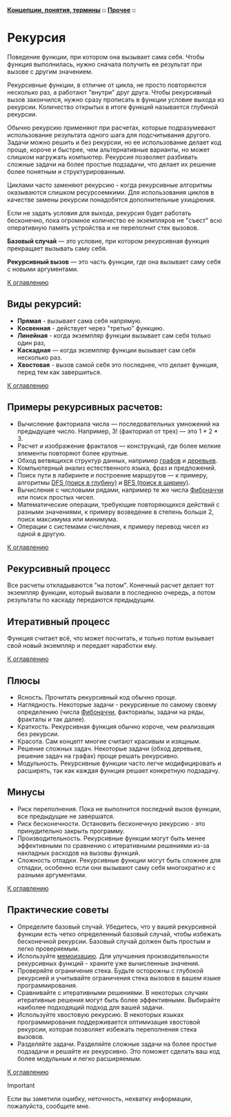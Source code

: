 **[Концепции, понятия, термины](../../README.md#concepts) ::** 
**[Прочее](../../README.md#concepts-functions) ::**
# Рекурсия

Поведение функции, при котором она вызывает сама себя. Чтобы функция выполнилась, нужно сначала получить ее результат при вызове с другим значением.

Рекурсивные функции, в отличие от цикла, не просто повторяются несколько раз, а работают "внутри" друг друга. Чтобы рекурсивный вызов закончился, нужно сразу прописать в функции условие выхода из рекурсии. Количество открытых в итоге функций называется глубиной рекурсии.

Обычно рекурсию применяют при расчетах, которые подразумевают использование результата одного шага для подсчитывания другого. Задачи можно решить и без рекурсии, но ее использование делает код проще, короче и быстрее, чем альтернативные варианты, но может слишком нагружать компьютер. Рекурсия позволяет разбивать сложные задачи на более простые подзадачи, что делает их решение более понятным и структурированным.

Циклами часто заменяют рекурсию - когда рекурсивные алгоритмы оказываются слишком ресурсоемкими. Для использования циклов в качестве замены рекурсии понадобятся дополнительные ухищрения.

Если не задать условия для выхода, рекурсия будет работать бесконечно, пока огромное количество ее экземпляров не "съест" всю оперативную память устройства и не переполнит стек вызовов.

**Базовый случай** — это условие, при котором рекурсивная функция прекращает вызывать саму себя.

**Рекурсивный вызов** — это часть функции, где она вызывает саму себя с новыми аргументами.

[К оглавлению](../../README.md#concepts-functions)

## Виды рекурсий:
- **Прямая** - вызывает сама себя напрямую.
- **Косвенная** - действует через "третью" функцию.
- **Линейная** - когда экземпляр функции вызывает сам себя только один раз, 
- **Каскадная** — когда экземпляр функции вызывает сам себя несколько раз.
- **Хвостовая** - вызов самой себя это последнее, что делает функция, перед тем как завершиться.

[К оглавлению](../../README.md#concepts-functions)

## Примеры рекурсивных расчетов:
- Вычисление факториала числа — последовательных умножений на предыдущее число. Например, 3! (факториал от трех) — это 1 * 2 * 3.
- Расчет и изображение фракталов — конструкций, где более мелкие элементы повторяют более крупные.
- Обход ветвящихся структур данных, например [графов](../../data-structures/descriptions/graphs.md) и [деревьев](../../data-structures/descriptions/trees.md).
- Компьютерный анализ естественного языка, фраз и предложений.
- Поиск пути в лабиринте и построение маршрутов — к примеру, алгоритмы [DFS (поиск в глубину)](../../algorithms/graph-or-tree/depth-first-search.md) и [BFS (поиск в ширину)](../../algorithms/graph-or-tree/breadth-first-search.md).
- Вычисления с числовыми рядами, например те же числа [Фибоначчи](../../algorithms/recursion/fibonacci.md) или поиск простых чисел.
- Математические операции, требующие повторяющихся действий с разными значениями, к примеру возведение в степень больше 2, поиск максимума или минимума.
- Операции с системами счисления, к примеру перевод чисел из одной в другую.

[К оглавлению](../../README.md#concepts-functions)

## Рекурсивный процесс
Все расчеты откладываются "на потом". Конечный расчет делает тот экземпляр функции, который вызвали в последнюю очередь, а потом результаты по каскаду передаются предыдущим.

## Итеративный процесс
Функция считает всё, что может посчитать, и только потом вызывает свой новый экземпляр и передает наработки ему.

[К оглавлению](../../README.md#concepts-functions)

## Плюсы
- Ясность. Прочитать рекурсивный код обычно проще.
- Наглядность. Некоторые задачи - рекурсивные по самому своему определению (числа [Фибоначчи](../../algorithms/recursion/fibonacci.md), факториалы, задачи на ряды, фракталы и так далее).
- Краткость. Рекурсивная функция обычно короче, чем реализация без рекурсии.
- Красота. Сам концепт многие считают красивым и изящным.
- Решение сложных задач. Некоторые задачи (обход деревьев, решение задач на графах) проще решать рекурсивно. 
- Модульность. Рекурсивные функции часто легче модифицировать и расширять, так как каждая функция решает конкретную подзадачу.

## Минусы
- Риск переполнения. Пока не выполнится последний вызов функции, все предыдущие не завершатся.
- Риск бесконечности. Остановить бесконечную рекурсию - это принудительно закрыть программу.
- Производительность. Рекурсивные функции могут быть менее эффективными по сравнению с итеративными решениями из-за накладных расходов на вызовы функций.
- Сложность отладки. Рекурсивные функции могут быть сложнее для отладки, особенно если они вызывают саму себя многократно и с разными аргументами.

[К оглавлению](../../README.md#concepts-functions)

## Практические советы
- Определите базовый случай. Убедитесь, что у вашей рекурсивной функции есть четко определенный базовый случай, чтобы избежать бесконечной рекурсии. Базовый случай должен быть простым и легко проверяемым.
- Используйте [мемоизацию](memoization.md). Для улучшения производительности рекурсивных функций - храните уже вычисленные значения.
- Проверяйте ограничения стека. Будьте осторожны с глубокой рекурсией и учитывайте ограничения стека вызовов в вашем языке программирования.
- Сравнивайте с итеративными решениями. В некоторых случаях итеративные решения могут быть более эффективными. Выбирайте наиболее подходящий подход для вашей задачи.
- Используйте хвостовую рекурсию. В некоторых языках программирования поддерживается оптимизация хвостовой рекурсии, которая позволяет избежать переполнения стека вызовов.
- Разделяйте задачи. Разделяйте сложные задачи на более простые подзадачи и решайте их рекурсивно. Это поможет сделать ваш код более модульным и легко расширяемым.

[К оглавлению](../../README.md#concepts-functions)

> [!IMPORTANT]
> Если вы заметили ошибку, неточность, нехватку информации, пожалуйста, сообщите мне.
